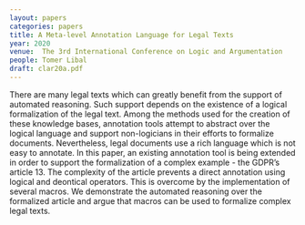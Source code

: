 ```yaml
---
layout: papers
categories: papers
title: A Meta-level Annotation Language for Legal Texts
year: 2020
venue:  The 3rd International Conference on Logic and Argumentation
people: Tomer Libal
draft: clar20a.pdf
---
```

There are many legal texts which can greatly benefit from the support of
automated reasoning. Such support depends on the existence of a logical
formalization of the legal text. Among the methods used for the creation
of these knowledge bases, annotation tools attempt to abstract over the
logical language and support non-logicians in their efforts to formalize
documents. Nevertheless, legal documents use a rich language which is
not easy to annotate. In this paper, an existing annotation tool is
being extended in order to support the formalization of a complex
example - the GDPR’s article 13. The complexity of the article prevents
a direct annotation using logical and deontical operators. This is
overcome by the implementation of several macros. We demonstrate the
automated reasoning over the formalized article and argue that macros
can be used to formalize complex legal texts.
